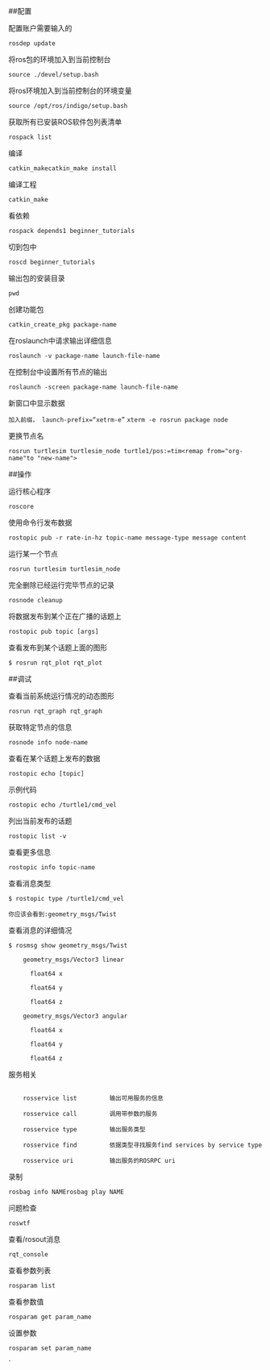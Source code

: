 ##配置

配置账户需要输入的

`rosdep update`


将ros包的环境加入到当前控制台

`source ./devel/setup.bash`

将ros环境加入到当前控制台的环境变量

`source /opt/ros/indigo/setup.bash`

获取所有已安装ROS软件包列表清单

`rospack list`


编译

`catkin_makecatkin_make install`


编译工程

`catkin_make`



看依赖

`rospack depends1 beginner_tutorials`



切到包中

`roscd beginner_tutorials`


输出包的安装目录

`pwd`


创建功能包 

`catkin_create_pkg package-name`


在roslaunch中请求输出详细信息

`roslaunch -v package-name launch-file-name`



在控制台中设置所有节点的输出

`roslaunch -screen package-name launch-file-name`



新窗口中显示数据

`加入前缀， launch-prefix=“xetrm-e”`
`xterm -e rosrun package node`



更换节点名

`rosrun turtlesim turtlesim_node turtle1/pos:=tim<remap from="org-name"to "new-name">`




##操作


运行核心程序

`roscore` 


使用命令行发布数据

`rostopic pub -r rate-in-hz topic-name message-type message content`



运行某一个节点

`rosrun turtlesim turtlesim_node`


完全删除已经运行完毕节点的记录

`rosnode cleanup`


将数据发布到某个正在广播的话题上

`rostopic pub topic [args]`


查看发布到某个话题上面的图形

`$ rosrun rqt_plot rqt_plot`




##调试

查看当前系统运行情况的动态图形

`rosrun rqt_graph rqt_graph`



获取特定节点的信息

`rosnode info node-name`


查看在某个话题上发布的数据

`rostopic echo [topic]`



示例代码

`rostopic echo /turtle1/cmd_vel`



列出当前发布的话题

`rostopic list -v`



查看更多信息

`rostopic info topic-name`





查看消息类型

`$ rostopic type /turtle1/cmd_vel`

`你应该会看到:geometry_msgs/Twist`



查看消息的详细情况

`$ rosmsg show geometry_msgs/Twist`

```
    geometry_msgs/Vector3 linear
    
      float64 x
    
      float64 y
    
      float64 z
    
    geometry_msgs/Vector3 angular
    
      float64 x
    
      float64 y
    
      float64 z
```




服务相关

```

    rosservice list         输出可用服务的信息
    
    rosservice call         调用带参数的服务
    
    rosservice type         输出服务类型
    
    rosservice find         依据类型寻找服务find services by service type
    
    rosservice uri          输出服务的ROSRPC uri
```  



录制



`rosbag info NAMErosbag play NAME`





问题检查

`roswtf`









查看/rosout消息

`rqt_console`



查看参数列表

`rosparam list`


查看参数值

`rosparam get param_name`


设置参数


`rosparam set param_name`

`<param name="distro" value="blue">




